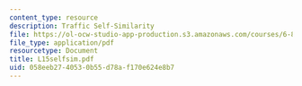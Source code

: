 ```yaml
---
content_type: resource
description: Traffic Self-Similarity
file: https://ol-ocw-studio-app-production.s3.amazonaws.com/courses/6-829-computer-networks-fall-2002/058eeb2740530b55d78af170e624e8b7_L15selfsim.pdf
file_type: application/pdf
resourcetype: Document
title: L15selfsim.pdf
uid: 058eeb27-4053-0b55-d78a-f170e624e8b7
---
```

